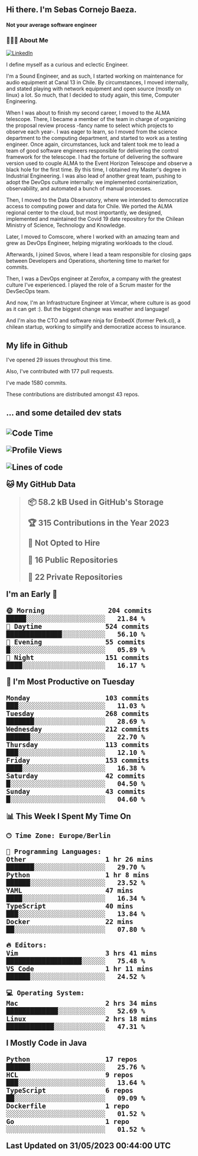 <h2> Hi there.  I'm Sebas Cornejo Baeza.</h2>
<h4> Not your average software engineer</h4>
<h3> 👨🏻‍💻 About Me </h3>
<a href="http://linkedin.com/in/sebastian-cornejo-baeza/"><img alt="LinkedIn" src="https://img.shields.io/badge/Sebas%20Cornejo%20-informational?style=appveyor&logo=linkedin"></a>


I define myself as a curious and eclectic Engineer.

I'm a Sound Engineer, and as such, I started working on maintenance for audio equipment at Canal 13 in Chile.
By circumstances, I moved internally, and stated playing with network equipment and open source (mostly on linux) 
a lot. So much, that I decided to study again, this time, Computer Engineering.

When I was about to finish my second career, I moved to the ALMA telescope. There, I became a member of the team
in charge of organizing the proposal review process -fancy name to select which projects to observe each year-. 
I was eager to learn, so I moved from the science department to the computing department, and started to work as 
a testing engineer. Once again, circumstances, luck and talent took me to lead a team of good software engineers 
responsible for delivering the control framework for the telescope. I had the fortune of delivering the software
version used to couple ALMA to the Event Horizon Telescope and observe a black hole for the first time.
By this time, I obtained my Master's degree in Industrial Engineering.
I was also lead of another great team, pushing to adopt the DevOps culture internally: we implemented containerization, observability, and automated a bunch of manual processes.

Then, I moved to the Data Observatory, where we intended to democratize access to computing power
and data for Chile. We ported the ALMA regional center to the cloud, but most importantly, we designed, implemented
and maintained the Covid 19 date repository for the Chilean Ministry of Science, Technology and Knowledge.

Later, I moved to Comscore, where I worked with an amazing team and grew as DevOps Engineer, helping migrating workloads to the cloud.

Afterwards, I joined Sovos, where I lead a team responsible for closing gaps between Developers and Operations, shortening time to market for commits.

Then, I was a DevOps engineer at Zerofox, a company with the greatest culture I've experienced. I played the role of a Scrum master for the DevSecOps team.

And now, I'm an Infrastructure Engineer at Vimcar, where culture is as good as it can get :). But the biggest change was weather and language!
 
And I'm also the CTO and software ninja for EmbedX (former Perk.cl), a chilean startup, working to simplify and democratize access to insurance.

<h2> My life in Github </h2>

I've opened 29 issues throughout this time.

Also, I've contributed with 177 pull requests.

I've made 1580 commits.

These contributions are distributed amongst 43 repos.

<h2>... and some detailed dev stats<h2>

<!--START_SECTION:waka-->
![Code Time](http://img.shields.io/badge/Code%20Time-352%20hrs%2052%20mins-blue)

![Profile Views](http://img.shields.io/badge/Profile%20Views-0-blue)

![Lines of code](https://img.shields.io/badge/From%20Hello%20World%20I%27ve%20Written-653.0%20thousand%20lines%20of%20code-blue)

**🐱 My GitHub Data** 

> 📦 58.2 kB Used in GitHub's Storage 
 > 
> 🏆 315 Contributions in the Year 2023
 > 
> 🚫 Not Opted to Hire
 > 
> 📜 16 Public Repositories 
 > 
> 🔑 22 Private Repositories 
 > 
**I'm an Early 🐤** 

```text
🌞 Morning                204 commits         █████░░░░░░░░░░░░░░░░░░░░   21.84 % 
🌆 Daytime                524 commits         ██████████████░░░░░░░░░░░   56.10 % 
🌃 Evening                55 commits          █░░░░░░░░░░░░░░░░░░░░░░░░   05.89 % 
🌙 Night                  151 commits         ████░░░░░░░░░░░░░░░░░░░░░   16.17 % 
```
📅 **I'm Most Productive on Tuesday** 

```text
Monday                   103 commits         ███░░░░░░░░░░░░░░░░░░░░░░   11.03 % 
Tuesday                  268 commits         ███████░░░░░░░░░░░░░░░░░░   28.69 % 
Wednesday                212 commits         ██████░░░░░░░░░░░░░░░░░░░   22.70 % 
Thursday                 113 commits         ███░░░░░░░░░░░░░░░░░░░░░░   12.10 % 
Friday                   153 commits         ████░░░░░░░░░░░░░░░░░░░░░   16.38 % 
Saturday                 42 commits          █░░░░░░░░░░░░░░░░░░░░░░░░   04.50 % 
Sunday                   43 commits          █░░░░░░░░░░░░░░░░░░░░░░░░   04.60 % 
```


📊 **This Week I Spent My Time On** 

```text
🕑︎ Time Zone: Europe/Berlin

💬 Programming Languages: 
Other                    1 hr 26 mins        ███████░░░░░░░░░░░░░░░░░░   29.70 % 
Python                   1 hr 8 mins         ██████░░░░░░░░░░░░░░░░░░░   23.52 % 
YAML                     47 mins             ████░░░░░░░░░░░░░░░░░░░░░   16.34 % 
TypeScript               40 mins             ███░░░░░░░░░░░░░░░░░░░░░░   13.84 % 
Docker                   22 mins             ██░░░░░░░░░░░░░░░░░░░░░░░   07.80 % 

🔥 Editors: 
Vim                      3 hrs 41 mins       ███████████████████░░░░░░   75.48 % 
VS Code                  1 hr 11 mins        ██████░░░░░░░░░░░░░░░░░░░   24.52 % 

💻 Operating System: 
Mac                      2 hrs 34 mins       █████████████░░░░░░░░░░░░   52.69 % 
Linux                    2 hrs 18 mins       ████████████░░░░░░░░░░░░░   47.31 % 
```

**I Mostly Code in Java** 

```text
Python                   17 repos            ██████░░░░░░░░░░░░░░░░░░░   25.76 % 
HCL                      9 repos             ███░░░░░░░░░░░░░░░░░░░░░░   13.64 % 
TypeScript               6 repos             ██░░░░░░░░░░░░░░░░░░░░░░░   09.09 % 
Dockerfile               1 repo              ░░░░░░░░░░░░░░░░░░░░░░░░░   01.52 % 
Go                       1 repo              ░░░░░░░░░░░░░░░░░░░░░░░░░   01.52 % 
```




 Last Updated on 31/05/2023 00:44:00 UTC
<!--END_SECTION:waka-->
